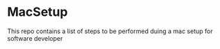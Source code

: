 # MacSetup
This repo contains a list of steps to be performed duing a mac setup for software developer
